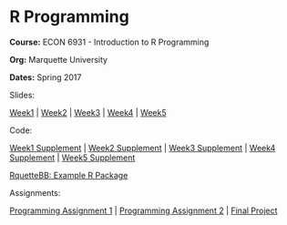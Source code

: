 # R Programming

**Course:** ECON 6931 - Introduction to R Programming

**Org:** Marquette University

**Dates:** Spring 2017

Slides:

[Week1](https://jameslamb.github.io/teaching/mu_rprog/docs/slides/Week1_Lecture.html#1) | 
[Week2](https://jameslamb.github.io/teaching/mu_rprog/docs/slides/Week2_Lecture.html#1) |
[Week3](https://jameslamb.github.io/teaching/mu_rprog/docs/slides/Week3_Lecture.html#1) |
[Week4](https://jameslamb.github.io/teaching/mu_rprog/docs/slides/Week4_Lecture.html#1) |
[Week5](https://jameslamb.github.io/teaching/mu_rprog/docs/slides/Week5_Lecture.html#1)

Code:

[Week1 Supplement](https://jameslamb.github.io/teaching/mu_rprog/docs/code/Week1_Supplement.html) | [Week2 Supplement](https://jameslamb.github.io/teaching/mu_rprog/docs/code/Week2_Supplement.html) | [Week3 Supplement](https://jameslamb.github.io/teaching/mu_rprog/docs/code/Week3_Supplement.html) | [Week4 Supplement](https://jameslamb.github.io/teaching/mu_rprog/docs/code/Week4_Supplement.html) | [Week5 Supplement](https://jameslamb.github.io/teaching/mu_rprog/docs/code/Week5_Supplement.html)

[RquetteBB: Example R Package](https://github.com/jameslamb/teaching/tree/master/mu_rprog/docs/code/RquetteBB)

Assignments:

[Programming Assignment 1](https://github.com/jameslamb/teaching/blob/master/mu_rprog/docs/assignments/programming_assignment1.R) | [Programming Assignment 2](https://jameslamb.github.io/teaching/mu_rprog/docs/assignments/programming_assignment2.html) | [Final Project](https://jameslamb.github.io/teaching/mu_rprog/docs/assignments/final_project.html)
